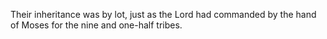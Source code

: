 Their inheritance was by lot, just as the Lord had commanded by the hand of Moses for the nine and one-half tribes.
